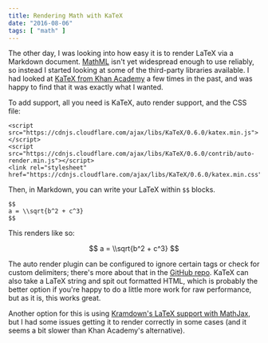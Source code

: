 ```yaml
---
title: Rendering Math with KaTeX
date: "2016-08-06"
tags: [ "math" ]
---
```


The other day, I was looking into how easy it is to render LaTeX via a Markdown document. [MathML](https://www.w3.org/Math/) isn't yet widespread enough to use reliably, so instead I started looking at some of the third-party libraries available. I had looked at [KaTeX from Khan Academy](https://github.com/Khan/KaTeX) a few times in the past, and was happy to find that it was exactly what I wanted.

<!--more-->

To add support, all you need is KaTeX, auto render support, and the CSS file:

```
<script src="https://cdnjs.cloudflare.com/ajax/libs/KaTeX/0.6.0/katex.min.js"></script>
<script src="https://cdnjs.cloudflare.com/ajax/libs/KaTeX/0.6.0/contrib/auto-render.min.js"></script>
<link rel="stylesheet" href="https://cdnjs.cloudflare.com/ajax/libs/KaTeX/0.6.0/katex.min.css">
```

Then, in Markdown, you can write your LaTeX within `$$` blocks.

```
$$
a = \\sqrt{b^2 + c^3}
$$
```

This renders like so:

$$
a = \\sqrt{b^2 + c^3}
$$

The auto render plugin can be configured to ignore certain tags or check for custom delimiters; there's more about that in the [GitHub repo](https://github.com/Khan/KaTeX/tree/master/contrib/auto-render). KaTeX can also take a LaTeX string and spit out formatted HTML, which is probably the better option if you're happy to do a little more work for raw performance, but as it is, this works great.

Another option for this is using [Kramdown's LaTeX support with MathJax](http://blog.riemann.cc/style-features-demo/), but I had some issues getting it to render correctly in some cases (and it seems a bit slower than Khan Academy's alternative).

